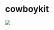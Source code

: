 # cowboykit
[![](https://jitpack.io/v/cowboycsc/cowboykit.svg)](https://jitpack.io/#cowboycsc/cowboykit)
